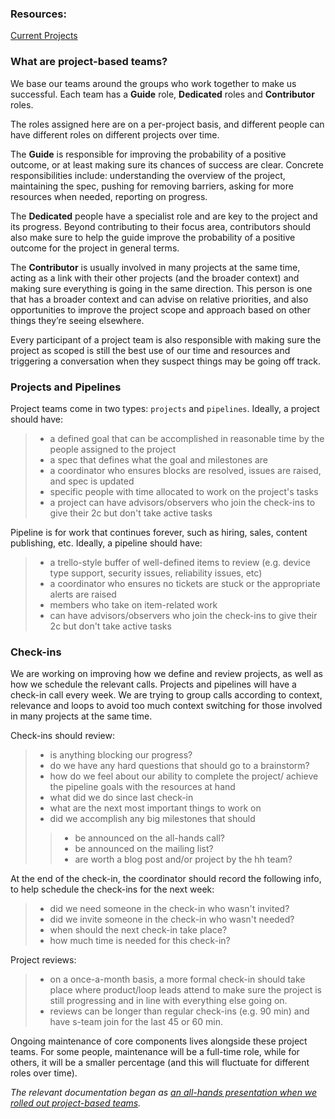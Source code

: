 ### Resources:
[Current Projects](https://docs.google.com/spreadsheets/d/1m1Ln8lfcMaUngbEsaQdbz1Dtts4e8HBj9XsMqBwTeXM/edit#gid=110615447)

### What are project-based teams?
We base our teams around the groups who work together to make us successful.
Each team has a **Guide** role, **Dedicated** roles and **Contributor** roles.

The roles assigned here are on a per-project basis, and different people can have different roles on different projects over time.

The **Guide** is responsible for improving the probability of a positive outcome, or at least making sure its chances of success are clear. Concrete responsibilities include: understanding the overview of the project, maintaining the spec, pushing for removing barriers, asking for more resources when needed, reporting on progress.

The **Dedicated** people have a specialist role and are key to the project and its progress. Beyond contributing to their focus area, contributors should also make sure to help the guide improve the probability of a positive outcome for the project in general terms.

The **Contributor** is usually involved in many projects at the same time, acting as a link with their other projects (and the broader context) and making sure everything is going in the same direction. This person is one that has a broader context and can advise on relative priorities, and also opportunities to improve the project scope and approach based on other things they’re seeing elsewhere.

Every participant of a project team is also responsible with making sure the project as scoped is still the best use of our time and resources and triggering a conversation when they suspect things may be going off track.

### **Projects and Pipelines**
Project teams come in two types: `projects` and `pipelines`.
Ideally, a project should have:
> * a defined goal that can be accomplished in reasonable time by the people assigned to the project
> * a spec that defines what the goal and milestones are
> * a coordinator who ensures blocks are resolved, issues are raised, and spec is updated
> * specific people with time allocated to work on the project's tasks
> * a project can have advisors/observers who join the check-ins to give their 2c but don't take active tasks

Pipeline is for work that continues forever, such as hiring, sales, content publishing, etc. Ideally, a pipeline should have: 
> * a trello-style buffer of well-defined items to review (e.g. device type support, security issues, reliability issues, etc)
> * a coordinator who ensures no tickets are stuck or the appropriate alerts are raised
> * members who take on item-related work
> * can have advisors/observers who join the check-ins to give their 2c but don't take active tasks

### **Check-ins**
We are working on improving how we define and review projects, as well as how we schedule the relevant calls. Projects and pipelines will have a check-in call every week. We are trying to group calls according to context, relevance and loops to avoid too much context switching for those involved in many projects at the same time.

Check-ins should review:
> * is anything blocking our progress?
> * do we have any hard questions that should go to a brainstorm?
> * how do we feel about our ability to complete the project/ achieve the pipeline goals with the resources at hand
> * what did we do since last check-in
> * what are the next most important things to work on
> * did we accomplish any big milestones that should
> > * be announced on the all-hands call?
> > * be announced on the mailing list?
> > * are worth a blog post and/or project by the hh team?

At the end of the check-in, the coordinator should record the following info, to help schedule the check-ins for the next week:
> * did we need someone in the check-in who wasn't invited?
> * did we invite someone in the check-in who wasn't needed?
> * when should the next check-in take place?
> * how much time is needed for this check-in?

Project reviews:
> * on a once-a-month basis, a more formal check-in should take place where product/loop leads attend to make sure the project is still progressing and in line with everything else going on.
> * reviews can be longer than regular check-ins (e.g. 90 min) and have s-team join for the last 45 or 60 min.


Ongoing maintenance of core components lives alongside these project teams. For some people, maintenance will be a full-time role, while for others, it will be a smaller percentage (and this will fluctuate for different roles over time).

*The relevant documentation began as [an all-hands presentation when we rolled out project-based teams](https://github.com/resin-io/hq/wiki/All-hands-presentations#thu-feb-15-2018-project-based-teams).*
